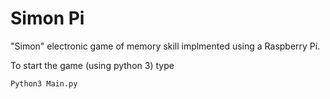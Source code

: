 # Simon Pi

"Simon" electronic game of memory skill implmented using a Raspberry Pi.

To start the game (using python 3) type
```
Python3 Main.py
```